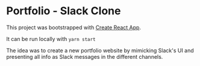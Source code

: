 # Portfolio - Slack Clone

This project was bootstrapped with [Create React App](https://github.com/facebook/create-react-app).

It can be run locally with `yarn start`

The idea was to create a new portfolio website by mimicking Slack's UI and presenting all info as Slack messages in the different channels. 
